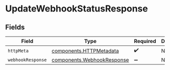 # UpdateWebhookStatusResponse


## Fields

| Field                                                                    | Type                                                                     | Required                                                                 | Description                                                              |
| ------------------------------------------------------------------------ | ------------------------------------------------------------------------ | ------------------------------------------------------------------------ | ------------------------------------------------------------------------ |
| `httpMeta`                                                               | [components.HTTPMetadata](../../models/components/httpmetadata.md)       | :heavy_check_mark:                                                       | N/A                                                                      |
| `webhookResponse`                                                        | [components.WebhookResponse](../../models/components/webhookresponse.md) | :heavy_minus_sign:                                                       | N/A                                                                      |